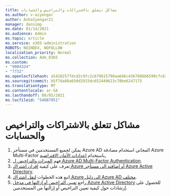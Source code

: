 ```yaml
---
title: مشاكل تتعلق بالاشتراكات والتراخيص والحسابات
ms.author: v-aiyengar
author: AshaIyengar21
manager: dansimp
ms.date: 01/14/2021
ms.audience: Admin
ms.topic: article
ms.service: o365-administration
ROBOTS: NOINDEX, NOFOLLOW
localization_priority: Normal
ms.collection: Adm_O365
ms.custom:
- "9004324"
- "7732"
ms.openlocfilehash: a54102577dcd2c9fc2c679615798aa646c4367886b6599cfc630f4a7f8484a2f
ms.sourcegitcommit: b5f7da89a650d2915dc652449623c78be6247175
ms.translationtype: MT
ms.contentlocale: ar-SA
ms.lasthandoff: 08/05/2021
ms.locfileid: "54087951"
---
```

# <a name="issues-with-subscriptions-licenses-and-accounts"></a>مشاكل تتعلق بالاشتراكات والتراخيص والحسابات

1. يمكن لجميع المستخدمين في مستأجر Azure AD المجاني استخدام مصادقة Azure Multi-Factor باستخدام [إعدادات الأمان الافتراضية.](https://docs.microsoft.com/azure/active-directory/fundamentals/concept-fundamentals-security-defaults)
1. فهم [الميزات والتراخيص ل Azure AD Multi-Factor Authentication](https://docs.microsoft.com/azure/active-directory/authentication/concept-mfa-licensing).
1. تعرف على كيفية [إقران اشتراك Azure أو إضافته إلى مستأجر Azure Active Directory](https://docs.microsoft.com/azure/active-directory/fundamentals/active-directory-how-subscriptions-associated-directory).
1. اتبع هذه الخطوات [لنقل اشتراك Azure إلى دليل Azure AD مختلف](https://docs.microsoft.com/azure/role-based-access-control/transfer-subscription).
1. راجع [تعيين التراخيص أو إزالتها في مدخل Azure Active Directory](https://docs.microsoft.com/azure/active-directory/fundamentals/license-users-groups) للحصول على إرشادات حول كيفية تعيين التراخيص أو إزالتها من المستخدمين.